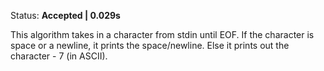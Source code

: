 Status: **Accepted | 0.029s**

This algorithm takes in a character from stdin until EOF. If the character is space  or a newline, it prints the space/newline. Else it prints out the character - 7 (in ASCII).
